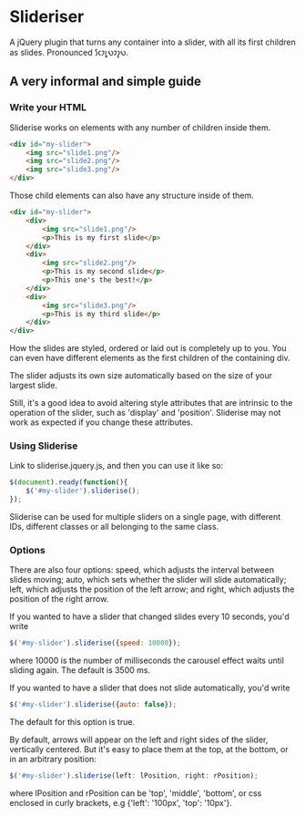 # Slideriser

A jQuery plugin that turns any container into a slider, with all its first children as slides. Pronounced 𐑕𐑤𐑲𐑛𐑻𐑲𐑟𐑻.

## A very informal and simple guide

### Write your HTML

Sliderise works on elements with any number of children inside them.

```html
<div id="my-slider">
	<img src="slide1.png"/>
	<img src="slide2.png"/>
	<img src="slide3.png"/>
</div>
```

Those child elements can also have any structure inside of them.

```html
<div id="my-slider">
	<div>
		<img src="slide1.png"/>
		<p>This is my first slide</p>
	</div>
	<div>
		<img src="slide2.png"/>
		<p>This is my second slide</p>
		<p>This one's the best!</p>
	</div>
	<div>
		<img src="slide3.png"/>
		<p>This is my third slide</p>
	</div>
</div>
```

How the slides are styled, ordered or laid out is completely up to you. You can even have different elements as the first children of the containing div.

The slider adjusts its own size automatically based on the size of your largest slide.

Still, it's a good idea to avoid altering style attributes that are intrinsic to the operation of the slider, such as 'display' and 'position'. Sliderise may not work as expected if you change these attributes.

### Using Sliderise

Link to sliderise.jquery.js, and then you can use it like so:

```javascript
$(document).ready(function(){
	$('#my-slider').sliderise();
});
```

Sliderise can be used for multiple sliders on a single page, with different IDs, different classes or all belonging to the same class.

### Options

There are also four options: speed, which adjusts the interval between slides moving; auto, which sets whether the slider will slide automatically; left, which adjusts the position of the left arrow; and right, which adjusts the position of the right arrow.

If you wanted to have a slider that changed slides every 10 seconds, you'd write

```javascript 
$('#my-slider').sliderise({speed: 10000});
```
    
where 10000 is the number of milliseconds the carousel effect waits until sliding again. The default is 3500 ms.

If you wanted to have a slider that does not slide automatically, you'd write

```javascript
$('#my-slider').sliderise({auto: false});
```
    
The default for this option is true.

By default, arrows will appear on the left and right sides of the slider, vertically centered. But it's easy to place them at the top, at the bottom, or in an arbitrary position:

```javascript
$('#my-slider').sliderise(left: lPosition, right: rPosition);
```
    
where lPosition and rPosition can be 'top', 'middle', 'bottom', or css enclosed in curly brackets, e.g {'left': '100px', 'top': '10px'}.

